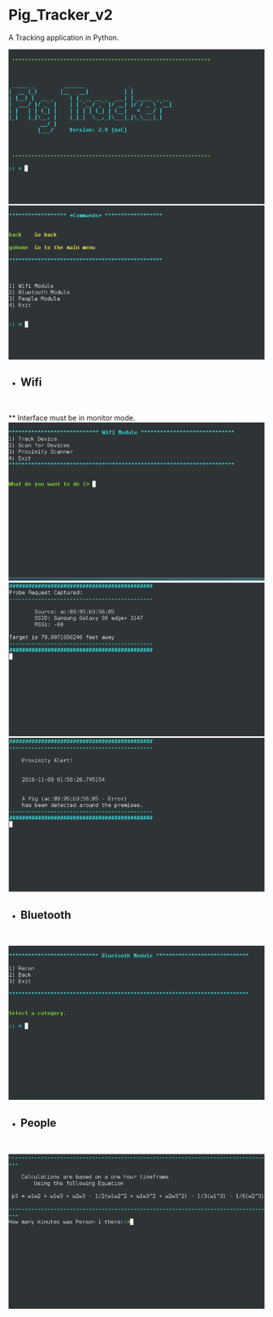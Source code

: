 Pig_Tracker_v2
================

A Tracking application in Python.</br>

![Alt](/src/main_menu.png "original")</br>
![Alt](/src/help_menu.png "original")</br>

* <h2>Wifi</h2></br>
** Interface must be in monitor mode.
![Alt](/src/wifi_menu.png "original")</br>
![Alt](/src/track_menu.png "original")</br>
![Alt](/src/proximity_menu.png "original")</br>

* <h2>Bluetooth</h2></br>
![Alt](/src/bluetooth_menu.png "original")

* <h2>People</h2></br>
![Alt](/src/people_menu.png "original")</br>
